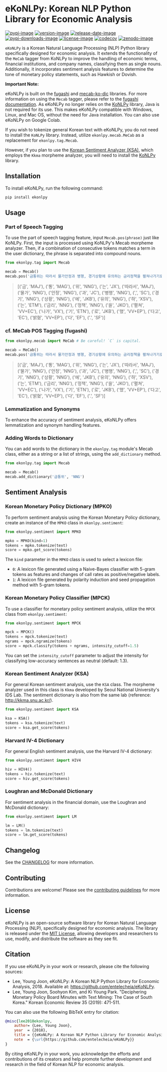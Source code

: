 # eKoNLPy: Korean NLP Python Library for Economic Analysis

[![pypi-image]][pypi-url]
[![version-image]][release-url]
[![release-date-image]][release-url]
[![pypi-downloads-image]][pypi-url]
[![license-image]][license-url]
[![codecov][codecov-image]][codecov-url]
[![zenodo-image]][zenodo-url]

<!-- Links: -->

[pypi-image]: https://badge.fury.io/py/ekonlpy.svg
[pypi-url]: https://badge.fury.io/py/ekonlpy
[license-image]: https://img.shields.io/github/license/entelecheia/eKoNLPy
[license-url]: https://github.com/entelecheia/eKoNLPy/blob/master/LICENSE
[version-image]: https://img.shields.io/github/v/release/entelecheia/eKoNLPy?sort=semver
[release-date-image]: https://img.shields.io/github/release-date/entelecheia/eKoNLPy
[release-url]: https://github.com/entelecheia/eKoNLPy/releases
[pypi-downloads-image]: https://img.shields.io/pypi/dm/ekonlpy
[codecov-image]: https://codecov.io/gh/entelecheia/eKoNLPy/branch/master/graph/badge.svg?token=8I4ORHRREL
[codecov-url]: https://codecov.io/gh/entelecheia/eKoNLPy
[zenodo-image]: https://zenodo.org/badge/DOI/10.5281/zenodo.7809447.svg
[zenodo-url]: https://doi.org/10.5281/zenodo.7809447

[repo-url]: https://github.com/entelecheia/eKoNLPy
[pypi-url]: https://pypi.org/project/ekonlpy
[docs-url]: https://ekonlpy.entelecheia.ai
[changelog]: https://github.com/entelecheia/eKoNLPy/blob/master/CHANGELOG.md
[contributing guidelines]: https://github.com/entelecheia/eKoNLPy/blob/master/CONTRIBUTING.md

<!-- Links: -->

`eKoNLPy` is a Korean Natural Language Processing (NLP) Python library specifically designed for economic analysis. It extends the functionality of the `MeCab` tagger from KoNLPy to improve the handling of economic terms, financial institutions, and company names, classifying them as single nouns. Additionally, it incorporates sentiment analysis features to determine the tone of monetary policy statements, such as Hawkish or Dovish.

**Important Note:**

eKoNLPy is built on the [fugashi](https://github.com/polm/fugashi) and [mecab-ko-dic](https://github.com/LuminosoInsight/mecab-ko-dic) libraries. For more information on using the `Mecab` tagger, please refer to the [fugashi documentation](https://github.com/polm/fugashi). As eKoNLPy no longer relies on the [KoNLPy](https://konlpy.org) library, Java is not required for its use. This makes eKoNLPy compatible with Windows, Linux, and Mac OS, without the need for Java installation. You can also use eKoNLPy on Google Colab.

If you wish to tokenize general Korean text with eKoNLPy, you do not need to install the `KoNLPy` library. Instead, utilize `ekonlpy.mecab.MeCab` as a replacement for `ekonlpy.tag.Mecab`.

However, if you plan to use the [Korean Sentiment Analyzer (KSA)](#korean-sentiment-analyzer-ksa), which employs the `Kkma` morpheme analyzer, you will need to install the [KoNLPy](https://konlpy.org) library.

## Installation

To install eKoNLPy, run the following command:

```bash
pip install ekonlpy
```

## Usage

### Part of Speech Tagging

To use the part of speech tagging feature, input `Mecab.pos(phrase)` just like KoNLPy. First, the input is processed using KoNLPy's Mecab morpheme analyzer. Then, if a combination of consecutive tokens matches a term in the user dictionary, the phrase is separated into compound nouns.

```python
from ekonlpy.tag import Mecab

mecab = Mecab()
mecab.pos('금통위는 따라서 물가안정과 병행, 경기상황에 유의하는 금리정책을 펼쳐나가기로 했다고 밝혔다.')
```

> [('금', 'MAJ'), ('통', 'MAG'), ('위', 'NNG'), ('는', 'JX'), ('따라서', 'MAJ'), ('물가', 'NNG'), ('안정', 'NNG'), ('과', 'JC'), ('병행', 'NNG'), (',', 'SC'), ('경기', 'NNG'), ('상황', 'NNG'), ('에', 'JKB'), ('유의', 'NNG'), ('하', 'XSV'), ('는', 'ETM'), ('금리', 'NNG'), ('정책', 'NNG'), ('을', 'JKO'), ('펼쳐', 'VV+EC'), ('나가', 'VX'), ('기', 'ETN'), ('로', 'JKB'), ('했', 'VV+EP'), ('다고', 'EC'), ('밝혔', 'VV+EP'), ('다', 'EF'), ('.', 'SF')]

### cf. MeCab POS Tagging (fugashi)

```python
from ekonlpy.mecab import MeCab # Be careful! `C` is capital.

mecab = MeCab()
mecab.pos('금통위는 따라서 물가안정과 병행, 경기상황에 유의하는 금리정책을 펼쳐나가기로 했다고 밝혔다.')
```

> [('금', 'MAJ'), ('통', 'MAG'), ('위', 'NNG'), ('는', 'JX'), ('따라서', 'MAJ'), ('물가', 'NNG'), ('안정', 'NNG'), ('과', 'JC'), ('병행', 'NNG'), (',', 'SC'), ('경기', 'NNG'), ('상황', 'NNG'), ('에', 'JKB'), ('유의', 'NNG'), ('하', 'XSV'), ('는', 'ETM'), ('금리', 'NNG'), ('정책', 'NNG'), ('을', 'JKO'), ('펼쳐', 'VV+EC'), ('나가', 'VX'), ('기', 'ETN'), ('로', 'JKB'), ('했', 'VV+EP'), ('다고', 'EC'), ('밝혔', 'VV+EP'), ('다', 'EF'), ('.', 'SF')]

### Lemmatization and Synonyms

To enhance the accuracy of sentiment analysis, eKoNLPy offers lemmatization and synonym handling features.

### Adding Words to Dictionary

You can add words to the dictionary in the `ekonlpy.tag` module's Mecab class, either as a string or a list of strings, using the `add_dictionary` method.

```python
from ekonlpy.tag import Mecab

mecab = Mecab()
mecab.add_dictionary('금통위', 'NNG')
```

## Sentiment Analysis

### Korean Monetary Policy Dictionary (MPKO)

To perform sentiment analysis using the Korean Monetary Policy dictionary, create an instance of the `MPKO` class in `ekonlpy.sentiment`:

```python
from ekonlpy.sentiment import MPKO

mpko = MPKO(kind=1)
tokens = mpko.tokenize(text)
score = mpko.get_score(tokens)
```

The `kind` parameter in the `MPKO` class is used to select a lexicon file:

- `0`: A lexicon file generated using a Naive-Bayes classifier with 5-gram tokens as features and changes of call rates as positive/negative labels.
- `1`: A lexicon file generated by polarity induction and seed propagation method with 5-gram tokens.

### Korean Monetary Policy Classifier (MPCK)

To use a classifier for monetary policy sentiment analysis, utilize the `MPCK` class from `ekonlpy.sentiment`:

```python
from ekonlpy.sentiment import MPCK

mpck = MPCK()
tokens = mpck.tokenize(text)
ngrams = mpck.ngramize(tokens)
score = mpck.classify(tokens + ngrams, intensity_cutoff=1.5)
```

You can set the `intensity_cutoff` parameter to adjust the intensity for classifying low-accuracy sentences as neutral (default: 1.3).

### Korean Sentiment Analyzer (KSA)

For general Korean sentiment analysis, use the `KSA` class. The morpheme analyzer used in this class is `Kkma` developed by Seoul National University's IDS Lab. The sentiment dictionary is also from the same lab (reference: http://kkma.snu.ac.kr/).

```python
from ekonlpy.sentiment import KSA

ksa = KSA()
tokens = ksa.tokenize(text)
score = ksa.get_score(tokens)
```

### Harvard IV-4 Dictionary

For general English sentiment analysis, use the Harvard IV-4 dictionary:

```python
from ekonlpy.sentiment import HIV4

hiv = HIV4()
tokens = hiv.tokenize(text)
score = hiv.get_score(tokens)
```

### Loughran and McDonald Dictionary

For sentiment analysis in the financial domain, use the Loughran and McDonald dictionary:

```python
from ekonlpy.sentiment import LM

lm = LM()
tokens = lm.tokenize(text)
score = lm.get_score(tokens)
```

## Changelog

See the [CHANGELOG] for more information.

## Contributing

Contributions are welcome! Please see the [contributing guidelines] for more information.

## License

eKoNLPy is an open-source software library for Korean Natural Language Processing (NLP), specifically designed for economic analysis. The library is released under the [MIT License][license-url], allowing developers and researchers to use, modify, and distribute the software as they see fit.

## Citation

If you use eKoNLPy in your work or research, please cite the following sources:

- Lee, Young Joon, eKoNLPy: A Korean NLP Python Library for Economic Analysis, 2018. Available at: https://github.com/entelecheia/eKoNLPy.
- Lee, Young Joon, Soohyon Kim, and Ki Young Park. "Deciphering Monetary Policy Board Minutes with Text Mining: The Case of South Korea." Korean Economic Review 35 (2019): 471-511.

You can also use the following BibTeX entry for citation:

```bibtex
@misc{lee2018ekonlpy,
    author= {Lee, Young Joon},
    year  = {2018},
    title = {{eKoNLPy: A Korean NLP Python Library for Economic Analysis}},
    note  = {\url{https://github.com/entelecheia/eKoNLPy}}
}
```

By citing eKoNLPy in your work, you acknowledge the efforts and contributions of its creators and help promote further development and research in the field of Korean NLP for economic analysis.
